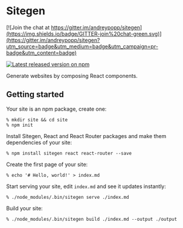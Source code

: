 Sitegen
=======

[![Join the chat at https://gitter.im/andreypopp/sitegen](https://img.shields.io/badge/GITTER-join%20chat-green.svg)](https://gitter.im/andreypopp/sitegen?utm_source=badge&utm_medium=badge&utm_campaign=pr-badge&utm_content=badge)

[![Latest released version on npm](https://img.shields.io/npm/v/npm.svg)](https://www.npmjs.com/package/sitegen)

Generate websites by composing React components.


Getting started
---------------

Your site is an npm package, create one:

    % mkdir site && cd site
    % npm init

Install Sitegen, React and React Router packages and make them dependencies of
your site:

    % npm install sitegen react react-router --save

Create the first page of your site:

    % echo '# Hello, world!' > index.md

Start serving your site, edit `index.md` and see it updates instantly:

    % ./node_modules/.bin/sitegen serve ./index.md

Build your site:

    % ./node_modules/.bin/sitegen build ./index.md --output ./output
